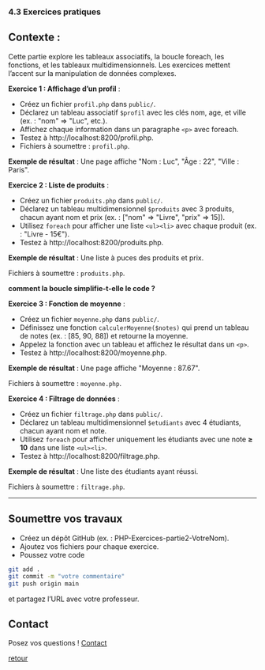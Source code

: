 ### 4.3 Exercices pratiques


## Contexte : 
Cette partie explore les tableaux associatifs, la boucle foreach, les fonctions, et les tableaux multidimensionnels. Les exercices mettent l’accent sur la manipulation de données complexes.

**Exercice 1 : Affichage d’un profil** :
- Créez un fichier `profil.php` dans `public/`. 
- Déclarez un tableau associatif `$profil` avec les clés nom, age, et ville (ex. : "nom" => "Luc", etc.). 
- Affichez chaque information dans un paragraphe `<p>` avec foreach.
- Testez à http://localhost:8200/profil.php.
- Fichiers à soumettre : `profil.php`.

**Exemple de résultat** : Une page affiche "Nom : Luc", "Âge : 22", "Ville : Paris".

**Exercice 2 : Liste de produits** :
- Créez un fichier `produits.php` dans `public/`. 
- Déclarez un tableau multidimensionnel `$produits` avec 3 produits, chacun ayant nom et prix (ex. : ["nom" => "Livre", "prix" => 15]). 
- Utilisez `foreach` pour afficher une liste `<ul><li>` avec chaque produit (ex. : "Livre - 15€").
- Testez à http://localhost:8200/produits.php.

**Exemple de résultat** : Une liste à puces des produits et prix.

Fichiers à soumettre : `produits.php`.

**comment la boucle simplifie-t-elle le code ?**

**Exercice 3 : Fonction de moyenne** :
- Créez un fichier `moyenne.php` dans `public/`. 
- Définissez une fonction `calculerMoyenne($notes)` qui prend un tableau de notes (ex. : [85, 90, 88]) et retourne la moyenne. 
- Appelez la fonction avec un tableau et affichez le résultat dans un `<p>`.
- Testez à http://localhost:8200/moyenne.php.

**Exemple de résultat** : Une page affiche "Moyenne : 87.67".

Fichiers à soumettre : `moyenne.php`.

**Exercice 4 : Filtrage de données** :
- Créez un fichier `filtrage.php` dans `public/`. 
- Déclarez un tableau multidimensionnel `$etudiants` avec 4 étudiants, chacun ayant nom et note. 
- Utilisez `foreach` pour afficher uniquement les étudiants avec une note **≥ 10** dans une liste `<ul><li>`.
- Testez à http://localhost:8200/filtrage.php.

**Exemple de résultat** : Une liste des étudiants ayant réussi.

Fichiers à soumettre : `filtrage.php`.

---

## Soumettre vos travaux

- Créez un dépôt GitHub (ex. : PHP-Exercices-partie2-VotreNom). 
- Ajoutez vos fichiers pour chaque exercice. 
- Poussez votre code 

```bash
git add .
git commit -m "votre commentaire"
git push origin main
```

et partagez l’URL avec votre professeur. 

## Contact

Posez vos questions ! [Contact](../../contact.md)


[retour](../../php.md)
